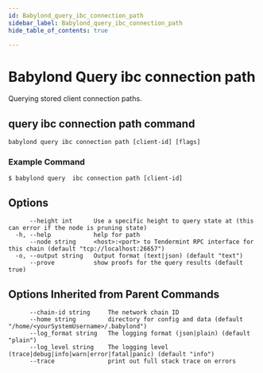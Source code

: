 ```yaml
---
id: Babylond_query_ibc_connection_path
sidebar_label: Babylond_query_ibc_connection_path
hide_table_of_contents: true

---
```


# Babylond Query ibc connection path
Querying stored client connection paths.
## query ibc connection path command
```
babylond query ibc connection path [client-id] [flags]
```
### Example Command
```
$ babylond query  ibc connection path [client-id]
```
## Options
```
      --height int      Use a specific height to query state at (this can error if the node is pruning state)
  -h, --help            help for path
      --node string     <host>:<port> to Tendermint RPC interface for this chain (default "tcp://localhost:26657")
  -o, --output string   Output format (text|json) (default "text")
      --prove           show proofs for the query results (default true)
```
## Options Inherited from Parent Commands
```
      --chain-id string     The network chain ID
      --home string         directory for config and data (default "/home/<yourSystemUsername>/.babylond")
      --log_format string   The logging format (json|plain) (default "plain")
      --log_level string    The logging level (trace|debug|info|warn|error|fatal|panic) (default "info")
      --trace               print out full stack trace on errors
```